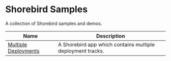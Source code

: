# Shorebird Samples

A collection of Shorebird samples and demos.

| Name                                         | Description                                                |
| -------------------------------------------- | ---------------------------------------------------------- |
| [Multiple Deployments](multiple_deployments) | A Shorebird app which contains multiple deployment tracks. |
